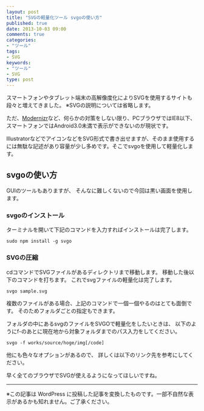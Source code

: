 ```yaml
---
layout: post
title: "SVGの軽量化ツール svgoの使い方"
published: true
date: 2013-10-03 09:00
comments: true
categories:
- "ツール"
tags:
- SVG
keywords:
- "ツール"
- SVG
type: post
---
```

スマートフォンやタブレット端末の高解像度化によりSVGを使用するサイトも段々と増えてきました。
※SVGの説明については省略します。

ただ、[Modernizr](http://modernizr.com/ "Modernizr")など、何らかの対策をしない限り、PCブラウザではIE8以下、スマートフォンではAndroid3.0未満で表示ができないのが現状です。

IllustratorなどでアイコンなどをSVG形式で書き出せますが、そのまま使用するには無駄な記述があり容量が少し多めです。そこでsvgoを使用して軽量化します。

## svgoの使い方
GUIのツールもありますが、
そんなに難しくないので今回は黒い画面を使用します。

### svgoのインストール
ターミナルを開いて下記のコマンドを入力すればインストールは完了します。

	sudo npm install -g svgo

### SVGの圧縮
cdコマンドでSVGファイルがあるディレクトリまで移動します。
移動した後以下のコマンドを打ちます。
これでsvgファイルの軽量化は完了します。

	svgo sample.svg


複数のファイルがある場合、上記のコマンドで一個一個やるのはとても面倒です。
そのためフォルダごとの指定もできます。

フォルダの中にあるsvgのファイルをSVGOで軽量化をしたいときは、
以下のようにf-のあとに現在地から対象フォルダまでのパス入力をしてください。

	svgo -f works/source/hoge/img[/code]

他にも色々なオプションがあるので、
詳しくは以下のリンク先を参考にしてください。

早く全てのブラウザでSVGが使えるようになってほしいですね。

---
※この記事は WordPress に投稿した記事を変換したものです。一部不自然な表示があるかも知れません。ご了承ください。
